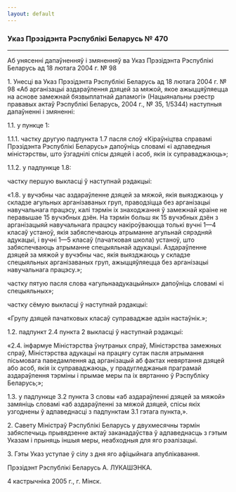 ```yaml
---
layout: default
---
```


### Указ Прэзідэнта Рэспублікі Беларусь № 470

****

<span class="underline"></span>

Аб унясенні дапаўненняў і змяненняў ва Указ Прэзідэнта Рэспублікі
Беларусь ад 18 лютага 2004 г. № 98

1\. Унесці ва Указ Прэзідэнта Рэспублікі Беларусь ад 18 лютага 2004 г. №
98 «Аб арганізацыі аздараўлення дзяцей за мяжой, якое ажыццяўляецца на
аснове замежнай бязвыплатнай дапамогі» (Нацыянальны рэестр прававых
актаў Рэспублікі Беларусь, 2004 г., № 35, 1/5344) наступныя
дапаўненні і змяненні:

1.1. у пункце 1:

1.1.1. частку другую падпункта 1.7 пасля слоў «Кіраўніцтва справамі
Прэзідэнта Рэспублікі Беларусь» дапоўніць словамі «і адпаведныя
міністэрствы, што ўзгаднілі спісы дзяцей і асоб, якія іх
суправаджаюць»;

1.1.2. у падпункце 1.8:

частку першую выкласці ў наступнай рэдакцыі:

«1.8. у вучэбны час аздараўленне дзяцей за мяжой, якія выязджаюць у
складзе агульных арганізаваных груп, праводзіцца без арганізацыі
навучальнага працэсу, калі тэрмін іх знаходжання ў замежнай краіне не
перавышае 15 вучэбных дзён. На тэрмін больш як 15 вучэбных дзён з
арганізацыяй навучальнага працэсу накіроўваюцца толькі вучні 1—4
класаў устаноў, якія забяспечваюць атрыманне агульнай сярэдняй
адукацыі, і вучні 1—5 класаў (пачатковая школа) устаноў, што
забяспечваюць атрыманне спецыяльнай адукацыі. Аздараўленне дзяцей за
мяжой у вучэбны час, якія выязджаюць у складзе спецыяльных арганізаваных
груп, ажыццяўляецца без арганізацыі навучальнага працэсу.»;

частку пятую пасля слова «агульнаадукацыйных» дапоўніць словамі «і
спецыяльных»;

частку сёмую выкласці ў наступнай рэдакцыі:

«Групу дзяцей пачатковых класаў суправаджае адзін настаўнік.»;

1.2. падпункт 2.4 пункта 2 выкласці ў наступнай рэдакцыі:

«2.4. інфармуе Міністэрства ўнутраных спраў, Міністэрства замежных
спраў, Міністэрства адукацыі на працягу сутак пасля атрымання
пісьмовага паведамлення ад арганізацый аб фактах невяртання дзяцей
або асоб, якія іх суправаджаюць, у прадугледжаныя праграмай аздараўлення
тэрміны і прымае меры па іх вяртанню ў Рэспубліку Беларусь;»;

1.3. у падпункце 3.2 пункта 3 словы «аб аздараўленні дзяцей за мяжой»
замяніць словамі «аб аздараўленні за мяжой дзяцей, спісы якіх
узгоднены ў адпаведнасці з падпунктам 3.1 гэтага пункта,».

2\. Савету Міністраў Рэспублікі Беларусь у двухмесячны тэрмін
забяспечыць прывядзенне актаў заканадаўства ў адпаведнасць з
гэтым Указам і прыняць іншыя меры, неабходныя для яго рэалізацыі.

3\. Гэты Указ уступае ў сілу з дня яго афіцыйнага апублікавання.

Прэзідэнт Рэспублікі Беларусь А. ЛУКАШЭНКА.

4 кастрычніка 2005 г., г. Мінск.
